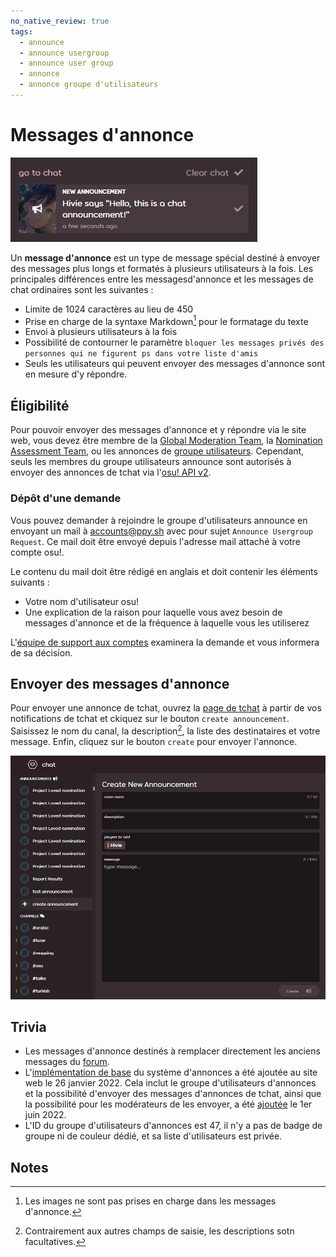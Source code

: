 ```yaml
---
no_native_review: true
tags:
  - announce
  - announce usergroup
  - announce user group
  - annonce
  - annonce groupe d'utilisateurs
---
```


# Messages d'annonce

![Notification d'annonce](img/notification.jpg "Une notification de message")

Un **message d'annonce** est un type de message spécial destiné à envoyer des messages plus longs et formatés à plusieurs utilisateurs à la fois. Les principales différences entre les messagesd'annonce et les messages de chat ordinaires sont les suivantes :

- Limite de 1024 caractères au lieu de 450
- Prise en charge de la syntaxe Markdown[^note-images] pour le formatage du texte
- Envoi à plusieurs utilisateurs à la fois
- Possibilité de contourner le paramètre `bloquer les messages privés des personnes qui ne figurent ps dans votre liste d'amis`
- Seuls les utilisateurs qui peuvent envoyer des messages d'annonce sont en mesure d'y répondre.

## Éligibilité

Pour pouvoir envoyer des messages d'annonce et y répondre via le site web, vous devez être membre de la [Global Moderation Team](/wiki/People/Global_Moderation_Team), la [Nomination Assessment Team](/wiki/People/Nomination_Assessment_Team), ou les annonces de [groupe utilisateurs](/wiki/People/User_group). Cependant, seuls les membres du groupe utilisateurs announce sont autorisés à envoyer des annonces de tchat via  l'[osu! API v2](https://docs.ppy.sh).

### Dépôt d'une demande

Vous pouvez demander à rejoindre le groupe d'utilisateurs announce en envoyant un mail à [accounts@ppy.sh](mailto:accounts@ppy.sh) avec pour sujet `Announce Usergroup Request`. Ce mail doit être envoyé depuis l'adresse mail attaché à votre compte osu!.

Le contenu du mail doit être rédigé en anglais et doit contenir les éléments suivants :

- Votre nom d'utilisateur osu!
- Une explication de la raison pour laquelle vous avez besoin de messages d'annonce et de la fréquence à laquelle vous les utiliserez

L'[équipe de support aux comptes](/wiki/People/Account_support_team)  examinera la demande et vous informera de sa décision.

## Envoyer des messages d'annonce

Pour envoyer une annonce de tchat, ouvrez la [page de tchat](https://osu.ppy.sh/community/chat) à partir de vos notifications de tchat et ckiquez sur le bouton `create announcement`. Saisissez le nom du canal, la description[^note-desc], la liste des destinataires et votre message. Enfin, cliquez sur le bouton `create` pour envoyer l'annonce. 

![Page de création d'une annonce](img/page.jpg "La page de création d'une annonce")

## Trivia

- Les messages d'annonce destinés à remplacer directement les anciens messages du [forum](/wiki/Community/Forum).
- L'[implémentation de base](https://github.com/ppy/osu-web/pull/8418) du système d'annonces a été ajoutée au site web le 26 janvier 2022. Cela inclut le groupe d'utilisateurs d'annonces et la possibilité d'envoyer des messages d'annonces de tchat, ainsi que la possibilité pour les modérateurs de les envoyer, a été [ajoutée](https://github.com/ppy/osu-web/pull/8747) le 1er juin 2022.
- L'ID du groupe d'utilisateurs d'annonces est 47, il n'y a pas de badge de groupe ni de couleur dédié, et sa liste d'utilisateurs est privée.

## Notes

[^note-images]: Les images ne sont pas prises en charge dans les messages d'annonce.
[^note-desc]: Contrairement aux autres champs de saisie, les descriptions sotn facultatives.
